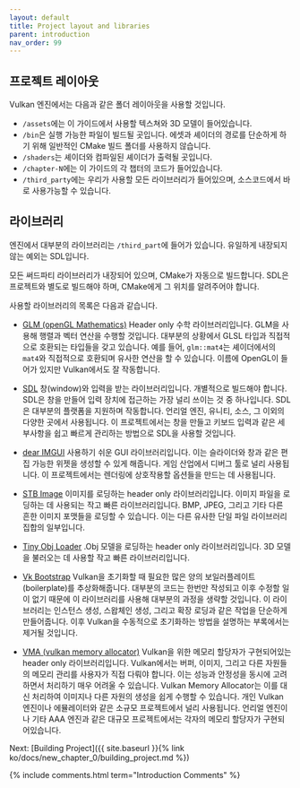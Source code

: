 ```yaml
---
layout: default
title: Project layout and libraries
parent: introduction
nav_order: 99
---
```


## 프로젝트 레이아웃

Vulkan 엔진에서는 다음과 같은 폴더 레이아웃을 사용할 것입니다.

- `/assets`에는 이 가이드에서 사용할 텍스쳐와 3D 모델이 들어있습니다.
- `/bin`은 실행 가능한 파일이 빌드될 곳입니다. 에셋과 셰이더의 경로를 단순하게 하기 위해 일반적인 CMake 빌드 폴더를 사용하지 않습니다.
- `/shaders`는 셰이더와 컴파일된 셰이더가 출력될 곳입니다.
- `/chapter-N`에는 이 가이드의 각 챕터의 코드가 들어있습니다.
- `/third_party`에는 우리가 사용할 모든 라이브러리가 들어있으며, 소스코드에서 바로 사용가능할 수 있습니다. 

## 라이브러리

엔진에서 대부분의 라이브러리는 `/third_part`에 들어가 있습니다. 유일하게 내장되지 않는 예외는 SDL입니다.

모든 써드파티 라이브러리가 내장되어 있으며, CMake가 자동으로 빌드합니다. SDL은 프로젝트와 별도로 빌드해야 하며, CMake에게 그 위치를 알려주어야 합니다. 

사용할 라이브러리의 목록은 다음과 같습니다.
- [GLM (openGL Mathematics)](https://github.com/g-truc/glm) Header only 수학 라이브러리입니다. GLM을 사용해 행렬과 벡터 연산을 수행할 것입니다. 대부분의 상황에서 GLSL 타입과 직접적으로 호환되는 타입들을 갖고 있습니다. 예를 들어, `glm::mat4`는 셰이더에서의 `mat4`와 직접적으로 호환되며 유사한 연산을 할 수 있습니다. 이름에 OpenGL이 들어가 있지만 Vulkan에서도 잘 작동합니다.

- [SDL](https://www.libsdl.org/) 창(window)와 입력을 받는 라이브러리입니다. 개별적으로 빌드해야 합니다. SDL은 창을 만들어 입력 장치에 접근하는 가장 널리 쓰이는 것 중 하나입니다. SDL은 대부분의 플랫폼을 지원하며 작동합니다. 언리얼 엔진, 유니티, 소스, 그 이외의 다양한 곳에서 사용됩니다. 이 프로젝트에서는 창을 만들고 키보드 입력과 같은 세부사항을 쉽고 빠르게 관리하는 방법으로 SDL을 사용할 것입니다.

- [dear IMGUI](https://github.com/ocornut/imgui) 사용하기 쉬운 GUI 라이브러리입니다. 이는 슬라이더와 창과 같은 편집 가능한 위젯을 생성할 수 있게 해줍니다. 게임 산업에서 디버그 툴로 널리 사용됩니다. 이 프로젝트에서는 렌더링에 상호작용할 옵션들을 만드는 데 사용됩니다.

- [STB Image](https://github.com/nothings/stb) 이미지를 로딩하는 header only 라이브러리입니다. 이미지 파일을 로딩하는 데 사용되는 작고 빠른 라이브러리입니다. BMP, JPEG, 그리고 기타 다른 흔한 이미지 포맷들을 로딩할 수 있습니다. 이는 다른 유사한 단일 파일 라이브러리 집합의 일부입니다.

- [Tiny Obj Loader](https://github.com/tinyobjloader/tinyobjloader) .Obj 모델을 로딩하는 header only 라이브러리입니다. 3D 모델을 불러오는 데 사용할 작고 빠른 라이브러리입니다. 

- [Vk Bootstrap](https://github.com/charles-lunarg/vk-bootstrap/blob/master/src/VkBootstrap.cpp) Vulkan을 초기화할 때 필요한 많은 양의 보일러플레이트(boilerplate)를 추상화해줍니다. 대부분의 코드는 한번만 작성되고 이후 수정할 일이 없기 때문에 이 라이브러리를 사용해 대부분의 과정을 생략할 것입니다. 이 라이브러리는 인스턴스 생성, 스왑체인 생성, 그리고 확장 로딩과 같은 작업을 단순하게 만들어줍니다. 이후 Vulkan을 수동적으로 초기화하는 방법을 설명하는 부록에서는 제거될 것입니다.

- [VMA (vulkan memory allocator)](https://github.com/GPUOpen-LibrariesAndSDKs/VulkanMemoryAllocator) Vulkan을 위한 메모리 할당자가 구현되어있는 header only 라이브러리입니다. Vulkan에서는 버퍼, 이미지, 그리고 다른 자원들의 메모리 관리를 사용자가 직접 다뤄야 합니다. 이는 성능과 안정성을 동시에 고려하면서 처리하기 매우 어려울 수 있습니다. Vulkan Memory Allocator는 이를 대신 처리하여 이미지나 다른 자원의 생성을 쉽게 수행할 수 있습니다. 개인 Vulkan 엔진이나 에뮬레이터와 같은 소규모 프로젝트에서 널리 사용됩니다. 언리얼 엔진이나 기타 AAA 엔진과 같은 대규모 프로젝트에서는 각자의 메모리 할당자가 구현되어있습니다.

Next: [Building Project]({{ site.baseurl }}{% link ko/docs/new_chapter_0/building_project.md %})


{% include comments.html term="Introduction Comments" %}
